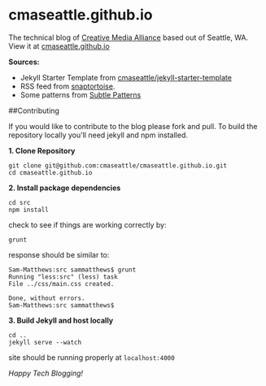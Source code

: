 cmaseattle.github.io
====================

The technical blog of [Creative Media Alliance](http://creativemediaalliance.com/) based out of Seattle, WA. View it at [cmaseattle.github.io](http://cmaseattle.github.io/)

**Sources:**

* Jekyll Starter Template from [cmaseattle/jekyll-starter-template](https://github.com/cmaseattle/jekyll-starter-template)
* RSS feed from [snaptortoise](https://github.com/snaptortoise/jekyll-rss-feeds).
* Some patterns from [Subtle Patterns](www.subtlepatterns.com)

##Contributing

If you would like to contribute to the blog please fork and pull. To build the repository locally you'll need jekyll and npm installed.

**1. Clone Repository**

```
git clone git@github.com:cmaseattle/cmaseattle.github.io.git
cd cmaseattle.github.io
```

**2. Install package dependencies**

```
cd src
npm install
```

check to see if things are working correctly by:

```
grunt
```

response should be similar to:

```
Sam-Matthews:src sammatthews$ grunt 
Running "less:src" (less) task
File ../css/main.css created.

Done, without errors.
Sam-Matthews:src sammatthews$
```

**3. Build Jekyll and host locally**

```
cd ..
jekyll serve --watch
```

site should be running properly at `localhost:4000`

*Happy Tech Blogging!*
